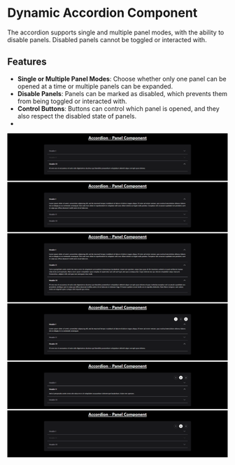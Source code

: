 # Dynamic Accordion Component

The accordion supports single and multiple panel modes, with the ability to disable panels. Disabled panels cannot be toggled or interacted with.

## Features

- **Single or Multiple Panel Modes**: Choose whether only one panel can be opened at a time or multiple panels can be expanded.
- **Disable Panels**: Panels can be marked as disabled, which prevents them from being toggled or interacted with.
- **Control Buttons**: Buttons can control which panel is opened, and they also respect the disabled state of panels.
-

![accordion](media/disable.png)
![accordion](media/singleSelection.png)
![accordion](media/multiSeletion.png)
![accordion](media/controlMultiple.png)
![accordion](media/controlSingle.png)
![accordion](media/disableItems.png)
